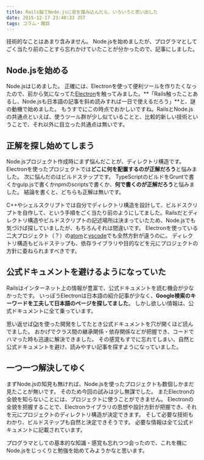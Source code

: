 ```yaml
---
title: Rails脳でNode.jsに足を踏み込んだら、いろいろと思い出した
date: 2015-12-17 23:40:33 JST
tags: コラム・雑談
---
```


技術的なことはあまり含みません。
Node\.jsを始めましたが、プログラマとしてごく当たり前のことすら忘れかけていたことが分かったので、記事にしました。

## Node\.jsを始める

Node\.jsはじめました。
正確には、Electronを使って便利ツールを作りたくなったので、前から気になってた[Electron](https://github.com/atom/electron)を触ってみました。**「Rails触ったことあるし、Node\.jsも日本語の記事を斜め読みすれば一日で使えるだろう」**と、謎の動機で始めました。
もうすでにこの時点でおかしいですね。RailsとNode\.jsの共通点といえば、使うツール群が少し似ていることと、比較的新しい技術ということで、それ以外に目立った共通点は無いです。

## 正解を探し始めてしまう

Node\.jsプロジェクト作成時にまず悩んだことが、ディレクトリ構造です。
Electronを使ったプロジェクトでは**どこに何を配置するのが正解だろう**と悩みました。
次に悩んだのはビルドステップです。
TypeScriptのビルドをGruntで書くかgulp\.jsで書くかnpmのscriptsで書くか、**何で書くのが正解だろう**と悩みました。
結論を書くと、どちらも正解は無いです。

C\+\+やシェルスクリプトでは自分でディレクトリ構造を設計して、ビルドスクリプトを自作して、という手順をごく当たり前のようにしてました。Railsだとディレクトリ構造やビルドスクリプトの記述場所は決まっていたため、Node\.jsでも気づけば探していましたが、もちろんそれは間違いです。
Electronを使っている二大プロジェクト（？）の[atom](https://github.com/atom/atom)と[vscode](https://github.com/Microsoft/vscode)でも全然方針が違うのに。
ディレクトリ構造もビルドステップも、依存ライブラリや目的などを元にプロジェクトの方針に委ねられますべきです。

## 公式ドキュメントを避けるようになっていた

Railsはインターネット上の情報が豊富で、公式ドキュメントを読む機会が少なかったです。
いっぽうElectronは日本語の紹介記事が少なく、**Google検索のキーワードを工夫して日本語のページを探してました**。
しかし欲しい情報は、公式ドキュメントに全て乗っています。

思い返せば[Qt](http://www.qt.io/)を使った開発をしてたとき公式ドキュメントを穴が開くほど読んでました。
おかげでクラス間の継承関係・依存関係などが把握でき、コードでハマった時も迅速に解決できました。
その感覚もすでに忘れてしまい、自然と公式ドキュメントを避け、読みやすい記事を探すようになっていました。

## 一つ一つ解決してゆく

まずNode\.jsの知見も無ければ、Node\.jsを使ったプロジェクトも数個しかまだ見たことが無いです。
そのため今回の試みは少し無謀でした。
またElectronの全貌を知らないことには、プロジェクトに使うことができません。
Electronの全貌を把握することで、Electronライブラリの思想や設計方針が把握でき、それを元にプロジェクトのディレクトリ構造が決定できます。
そして必要な技術もわかり、ビルドステップも自然と決定できそうです。
必要な情報は全て公式ドキュメントに記載されています。

プログラマとしての基本的な知識・感覚も忘れつつ会ったので、これを機にNode\.jsをじっくりと勉強を始めてみようかなと思います。

